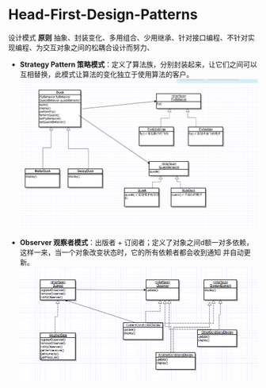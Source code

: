 # Head-First-Design-Patterns
设计模式
**原则**
抽象、封装变化、多用组合、少用继承、针对接口编程、不针对实现编程、为交互对象之间的松耦合设计而努力、

* **Strategy Pattern 策略模式**：定义了算法族，分别封装起来，让它们之间可以互相替换，此模式让算法的变化独立于使用算法的客户。
![Image text](https://github.com/hujinxin1209/Head_First_Design_Patterns/blob/master/img/duck.png)

* **Observer 观察者模式**：出版者 + 订阅者；定义了对象之间d额一对多依赖，这样一来，当一个对象改变状态时，它的所有依赖者都会收到通知
并自动更新。
![Image text](https://github.com/hujinxin1209/Head_First_Design_Patterns/blob/master/img/Observer.png)
